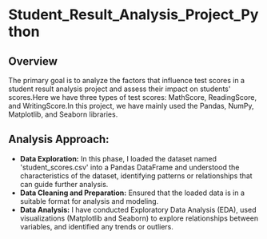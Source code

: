 # Student_Result_Analysis_Project_Python

## Overview
The primary goal is to analyze the factors that influence test scores in a student result analysis project and assess their impact on students' scores.Here we have three types of test scores: MathScore, ReadingScore, and WritingScore.In this project, we have mainly used the Pandas, NumPy, Matplotlib, and Seaborn libraries.

## Analysis Approach:
* **Data Exploration:** In this phase, I loaded the dataset named 'student_scores.csv' into a Pandas DataFrame and understood the characteristics of the dataset, identifying patterns or relationships that can guide further analysis.
* **Data Cleaning and Preparation:** Ensured that the loaded data is in a suitable format for analysis and modeling.
* **Data Analysis:** I have conducted Exploratory Data Analysis (EDA), used visualizations (Matplotlib and Seaborn) to explore relationships between variables, and identified any trends or outliers.
  








